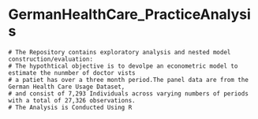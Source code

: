 # GermanHealthCare_PracticeAnalysis
    # The Repository contains exploratory analysis and nested model construction/evaluation: 
    # The hypothtical objective is to devolpe an econometric model to estimate the nunmber of doctor vists 
    # a patiet has over a three month period.The panel data are from the German Health Care Usage Dataset, 
    # and consist of 7,293 Individuals across varying numbers of periods with a total of 27,326 observations.
    # The Analysis is Conducted Using R 
    
